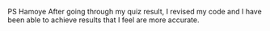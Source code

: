 PS Hamoye
After going through my quiz result, I revised my code and I have been able to achieve results that I feel are more accurate.

